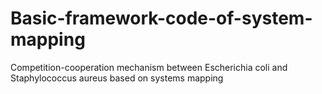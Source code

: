 # Basic-framework-code-of-system-mapping
Competition-cooperation mechanism between Escherichia coli and Staphylococcus aureus based on systems mapping
